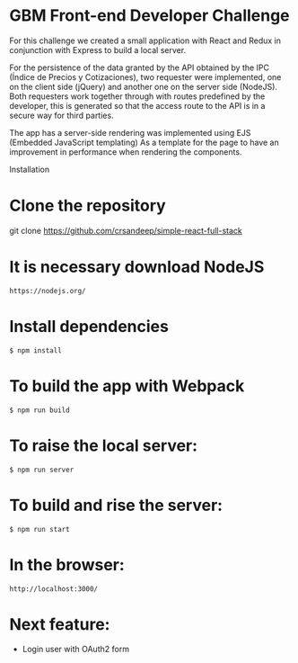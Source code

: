 # GBM Front-end Developer Challenge

For this challenge we created a small application with React and Redux in conjunction with Express to build a local server.

For the persistence of the data granted by the API obtained by the IPC (Índice de Precios y Cotizaciones), two requester were implemented, one on the client side (jQuery) and another one on the server side (NodeJS). Both requesters work together through with routes predefined by the developer, this is generated so that the access route to the API is in a secure way for third parties.

The app has a server-side rendering was implemented using EJS (Embedded JavaScript templating) As a template for the page to have an improvement in performance when rendering the components.

Installation

# Clone the repository
git clone https://github.com/crsandeep/simple-react-full-stack

# It is necessary download NodeJS

`https://nodejs.org/`

# Install dependencies

`$ npm install`

# To build the app with Webpack

`$ npm run build`

# To raise the local server:

`$ npm run server`

# To build and rise the server:

`$ npm run start`

# In the browser:

`http://localhost:3000/`


# Next feature:
- Login user with OAuth2 form


